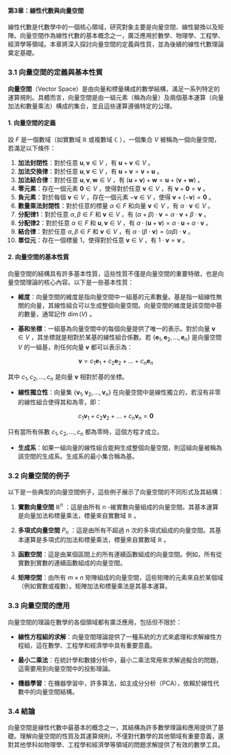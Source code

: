 #### 第3章：線性代數與向量空間

線性代數是代數學中的一個核心領域，研究對象主要是向量空間、線性變換以及矩陣。向量空間作為線性代數的基本概念之一，廣泛應用於數學、物理學、工程學、經濟學等領域。本章將深入探討向量空間的定義與性質，並為後續的線性代數理論奠定基礎。

### 3.1 向量空間的定義與基本性質

**向量空間**（Vector Space）是由向量和標量構成的數學結構，滿足一系列特定的運算規則。具體而言，向量空間是由一組元素（稱為向量）及兩個基本運算（向量加法和數量乘法）構成的集合，並且這些運算遵循特定的公理。

#### 1. 向量空間的定義

設  $`F`$  是一個數域（如實數域  $`\mathbb{R}`$  或複數域  $`\mathbb{C}`$ ），一個集合  $`V`$  被稱為一個向量空間，若滿足以下條件：

1. **加法封閉性**：對於任意  $`\mathbf{u}, \mathbf{v} \in V`$ ，有  $`\mathbf{u} + \mathbf{v} \in V`$ 。
2. **加法交換律**：對於任意  $`\mathbf{u}, \mathbf{v} \in V`$ ，有  $`\mathbf{u} + \mathbf{v} = \mathbf{v} + \mathbf{u}`$ 。
3. **加法結合律**：對於任意  $`\mathbf{u}, \mathbf{v}, \mathbf{w} \in V`$ ，有  $`(\mathbf{u} + \mathbf{v}) + \mathbf{w} = \mathbf{u} + (\mathbf{v} + \mathbf{w})`$ 。
4. **零元素**：存在一個元素  $`\mathbf{0} \in V`$ ，使得對於任意  $`\mathbf{v} \in V`$ ，有  $`\mathbf{v} + \mathbf{0} = \mathbf{v}`$ 。
5. **負元素**：對於每個  $`\mathbf{v} \in V`$ ，存在一個元素  $`-\mathbf{v} \in V`$ ，使得  $`\mathbf{v} + (-\mathbf{v}) = \mathbf{0}`$ 。
6. **數量乘法封閉性**：對於任意的標量  $`\alpha \in F`$  和向量  $`\mathbf{v} \in V`$ ，有  $`\alpha \cdot \mathbf{v} \in V`$ 。
7. **分配律1**：對於任意  $`\alpha, \beta \in F`$  和  $`\mathbf{v} \in V`$ ，有  $`(\alpha + \beta) \cdot \mathbf{v} = \alpha \cdot \mathbf{v} + \beta \cdot \mathbf{v}`$ 。
8. **分配律2**：對於任意  $`\alpha \in F`$  和  $`\mathbf{u}, \mathbf{v} \in V`$ ，有  $`\alpha \cdot (\mathbf{u} + \mathbf{v}) = \alpha \cdot \mathbf{u} + \alpha \cdot \mathbf{v}`$ 。
9. **結合律**：對於任意  $`\alpha, \beta \in F`$  和  $`\mathbf{v} \in V`$ ，有  $`\alpha \cdot (\beta \cdot \mathbf{v}) = (\alpha \beta) \cdot \mathbf{v}`$ 。
10. **單位元**：存在一個標量 1，使得對於任意  $`\mathbf{v} \in V`$ ，有  $`1 \cdot \mathbf{v} = \mathbf{v}`$ 。

#### 2. 向量空間的基本性質

向量空間的結構具有許多基本性質，這些性質不僅是向量空間的重要特徵，也是向量空間理論的核心內容。以下是一些基本性質：

- **維度**：向量空間的維度是指向量空間中一組基的元素數量。基是指一組線性無關的向量，其線性組合可以生成整個向量空間。向量空間的維度是該空間中基的數量，通常記作  $`\dim(V)`$ 。
  
- **基和坐標**：一組基為向量空間中的每個向量提供了唯一的表示。對於向量  $`\mathbf{v} \in V`$ ，其坐標就是相對於某基的線性組合係數。若  $`\{ \mathbf{e}_1, \mathbf{e}_2, \dots, \mathbf{e}_n \}`$  是向量空間  $`V`$  的一組基，則任何向量  $`\mathbf{v}`$  都可以表示為：
  
```math
\mathbf{v} = c_1 \mathbf{e}_1 + c_2 \mathbf{e}_2 + \dots + c_n \mathbf{e}_n
```

  其中  $`c_1, c_2, \dots, c_n`$  是向量  $`\mathbf{v}`$  相對於基的坐標。

- **線性獨立性**：向量集  $`\{ \mathbf{v}_1, \mathbf{v}_2, \dots, \mathbf{v}_n \}`$  在向量空間中是線性獨立的，若沒有非零的線性組合使得其和為零，即：
  
```math
c_1 \mathbf{v}_1 + c_2 \mathbf{v}_2 + \dots + c_n \mathbf{v}_n = \mathbf{0}
```

  只有當所有係數  $`c_1, c_2, \dots, c_n`$  都為零時，這個方程才成立。

- **生成系**：如果一組向量的線性組合能夠生成整個向量空間，則這組向量被稱為該空間的生成系。生成系的最小集合稱為基。

### 3.2 向量空間的例子

以下是一些典型的向量空間例子，這些例子展示了向量空間的不同形式及其結構：

1. **實數向量空間**  $`\mathbb{R}^n`$ ：這是由所有  $`n`$ -維實數向量組成的向量空間。其基本運算是向量加法和標量乘法，標量來自實數域  $`\mathbb{R}`$ 。
   
2. **多項式向量空間**  $`P_n`$ ：這是由所有不超過  $`n`$  次的多項式組成的向量空間。其基本運算是多項式的加法和標量乘法，標量來自實數域  $`\mathbb{R}`$ 。

3. **函數空間**：這是由某個區間上的所有連續函數組成的向量空間。例如，所有從實數到實數的連續函數組成的向量空間。

4. **矩陣空間**：由所有  $`m \times n`$  矩陣組成的向量空間，這些矩陣的元素來自於某個域（例如實數或複數）。矩陣加法和標量乘法是其基本運算。

### 3.3 向量空間的應用

向量空間的理論在數學的各個領域都有廣泛應用，包括但不限於：

- **線性方程組的求解**：向量空間理論提供了一種系統的方式來處理和求解線性方程組，這在數學、工程學和經濟學中具有重要意義。
  
- **最小二乘法**：在統計學和數據分析中，最小二乘法常用來求解過擬合的問題，這需要用到向量空間中的投影理論。
  
- **機器學習**：在機器學習中，許多算法，如主成分分析（PCA），依賴於線性代數中的向量空間結構。

### 3.4 結論

向量空間是線性代數中最基本的概念之一，其結構為許多數學理論和應用提供了基礎。理解向量空間的性質及其運算規則，不僅對代數學的其他領域有重要意義，還對其他學科如物理學、工程學和經濟學等領域的問題求解提供了有效的數學工具。
